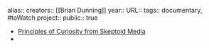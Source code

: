 alias::
creators:: [[Brian Dunning]] 
year::
URL::
tags:: documentary, #toWatch 
project::
public:: true

- [Principles of Curiosity from Skeptoid Media](https://principlesofcuriosity.com/)
-